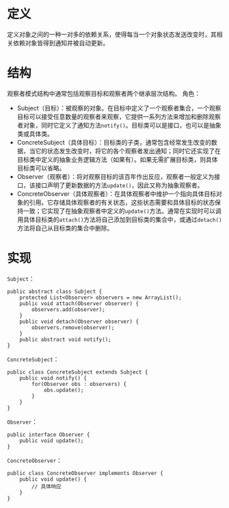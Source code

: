 # 定义
定义对象之间的一种一对多的依赖关系，使得每当一个对象状态发送改变时，其相关依赖对象皆得到通知并被自动更新。

# 结构
观察者模式结构中通常包括观察目标和观察者两个继承层次结构。
角色：
- Subject（目标）：被观察的对象。在目标中定义了一个观察者集合，一个观察目标可以接受任意数量的观察者来观察，它提供一系列方法来增加和删除观察者对象，同时它定义了通知方法`notify()`。目标类可以是接口，也可以是抽象类或具体类。
- ConcreteSubject（具体目标）：目标类的子类，通常包含经常发生改变的数据，当它的状态发生改变时，将它的各个观察者发出通知；同时它还实现了在目标类中定义的抽象业务逻辑方法（如果有）。如果无需扩展目标类，则具体目标类可以省略。
- Observer（观察者）：将对观察目标的该百年作出反应，观察者一般定义为接口，该接口声明了更新数据的方法`update()`，因此又称为抽象观察者。
- ConcreteObserver（具体观察者）：在具体观察者中维护一个指向具体目标对象的引用。它存储具体观察者的有关状态，这些状态需要和具体目标的状态保持一致；它实现了在抽象观察者中定义的`update()`方法。通常在实现时可以调用具体目标类的`attach()`方法将自己添加到目标类的集合中，或通过`detach()`方法将自己从目标类的集合中删除。

# 实现
`Subject`：
```
public abstract class Subject {
	protected List<Observer> observers = new ArrayList();
	public void attach(Observer observer) {
		observers.add(observer);
	}
	public void detach(Observer observer) {
		observers.remove(observer);
	}
	public abstract void notify();
}
```
`ConcreteSubject`：
```
public class ConcreteSubject extends Subject {
	public void notify() {
		for(Observer obs : observers) {
			obs.update();
		}
	}
}
```
`Observer`：
```
public interface Observer {
	public void update();
}
```
`ConcreteObserver`：
```
public class ConcreteObserver implements Observer {
	public void update() {
		// 具体响应
	}
}
```